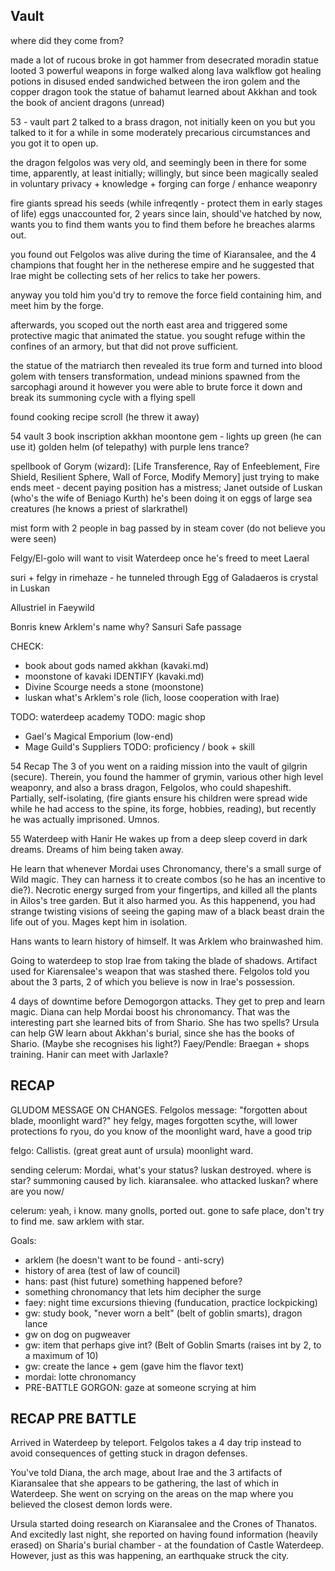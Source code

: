 ## Vault
where did they come from?

made a lot of rucous broke in got hammer from desecrated moradin statue
looted 3 powerful weapons in forge
walked along lava walkflow
got healing potions in disused
ended sandwiched between the iron golem and the copper dragon
took the statue of bahamut
learned about Akkhan
and took the book of ancient dragons (unread)


53 - vault part 2
talked to a brass dragon, not initially keen on you
but you talked to it for a while in some moderately precarious circumstances
and you got it to open up.

the dragon felgolos was very old, and seemingly been in there for some time, apparently, at least initially; willingly, but since been magically sealed in
voluntary privacy + knowledge + forging
can forge / enhance weaponry

fire giants spread his seeds (while infreqently - protect them in early stages of life)
eggs unaccounted for, 2 years since lain, should've hatched by now, wants you to find them
wants you to find them before he breaches alarms out.

you found out Felgolos was alive during the time of Kiaransalee,
and the 4 champions that fought her in the netherese empire
and he suggested that Irae might be collecting sets of her relics to take her powers.

anyway you told him you'd try to remove the force field containing him, and meet him by the forge.

afterwards, you scoped out the north east area and triggered some protective magic that animated the statue. you sought refuge within the confines of an armory, but that did not prove sufficient.

the statue of the matriarch then revealed its true form and turned into blood golem with tensers transformation, undead minions spawned from the sarcophagi around it
however you were able to brute force it down and break its summoning cycle with a flying spell

found cooking recipe scroll (he threw it away)

54 vault 3
book inscription akkhan
moontone gem - lights up green (he can use it)
golden helm (of telepathy) with purple lens
trance?

spellbook of Gorym (wizard): [Life Transference, Ray of Enfeeblement, Fire Shield, Resilient Sphere, Wall of Force, Modify Memory]
just trying to make ends meet - decent paying position
has a mistress; Janet outside of Luskan (who's the wife of Beniago Kurth)
he's been doing it on eggs of large sea creatures (he knows a priest of slarkrathel)

mist form with 2 people in bag
passed by in steam cover (do not believe you were seen)

Felgy/El-golo will want to visit Waterdeep once he's freed to meet Laeral

suri + felgy in rimehaze - he tunneled through
Egg of Galadaeros is crystal in Luskan

Allustriel in Faeywild

Bonris knew Arklem's name why?
Sansuri Safe passage

CHECK:
- book about gods named akkhan (kavaki.md)
- moonstone of kavaki IDENTIFY (kavaki.md)
- Divine Scourge needs a stone (moonstone)
- luskan what's Arklem's role (lich, loose cooperation with Irae)

TODO: waterdeep academy
TODO: magic shop
- Gael's Magical Emporium (low-end)
- Mage Guild's Suppliers
TODO: proficiency / book + skill

54 Recap
The 3 of you went on a raiding mission into the vault of gilgrin (secure).
Therein, you found the hammer of grymin, various other high level weaponry, and also a brass dragon, Felgolos, who could shapeshift.
Partially, self-isolating, (fire giants ensure his children were spread wide while he had access to the spine, its forge, hobbies, reading), but recently he was actually imprisoned.
Umnos.

55 Waterdeep with Hanir
He wakes up from a deep sleep coverd in dark dreams. Dreams of him being taken away.

He learn that whenever Mordai uses Chronomancy, there's a small surge of Wild magic. They can harness it to create combos (so he has an incentive to die?). Necrotic energy surged from your fingertips, and killed all the plants in Ailos's tree garden. But it also harmed you. As this happenend, you had strange twisting visions of seeing the gaping maw of a black beast drain the life out of you.
Mages kept him in isolation.

Hans wants to learn history of himself. It was Arklem who brainwashed him.

Going to waterdeep to stop Irae from taking the blade of shadows. Artifact used for Kiarensalee's weapon that was stashed there. Felgolos told you about the 3 parts, 2 of which you believe is now in Irae's possession.

4 days of downtime before Demogorgon attacks.
They get to prep and learn magic.
Diana can help Mordai boost his chronomancy. That was the interesting part she learned bits of from Shario. She has two spells?
Ursula can help GW learn about Akkhan's burial, since she has the books of Shario. (Maybe she recognises his light?)
Faey/Pendle: Braegan + shops training.
Hanir can meet with Jarlaxle?

## RECAP
GLUDOM MESSAGE ON CHANGES.
Felgolos message: "forgotten about blade, moonlight ward?"
hey felgy, mages forgotten scythe, will lower protections fo ryou, do you know of the moonlight ward, have a good trip

felgo: Callistis. (great great aunt of ursula) moonlight ward.

sending celerum: Mordai, what's your status? luskan destroyed. where is star? summoning caused by lich. kiaransalee. who attacked luskan? where are you now/

celerum: yeah, i know. many gnolls, ported out. gone to safe place, don't try to find me. saw arklem with star.

Goals:
- arklem (he doesn't want to be found - anti-scry)
- history of area (test of law of council)
- hans: past (hist future) something happened before?
- something chronomancy that lets him decipher the surge
- faey: night time excursions thieving (funducation, practice lockpicking)
- gw: study book, "never worn a belt" (belt of goblin smarts), dragon lance
- gw on dog on pugweaver
- gw: item that perhaps give int? (Belt of Goblin Smarts (raises int by 2, to a maximum of 10)
- gw: create the lance + gem (gave him the flavor text)
- mordai: lotte chronomancy
- PRE-BATTLE GORGON: gaze at someone scrying at him

## RECAP PRE BATTLE
Arrived in Waterdeep by teleport. Felgolos takes a 4 day trip instead to avoid consequences of getting stuck in dragon defenses.

You've told Diana, the arch mage, about Irae and the 3 artifacts of Kiaransalee that she appears to be gathering, the last of which in Waterdeep. She went on scrying on the areas on the map where you believed the closest demon lords were.

Ursula started doing research on Kiaransalee and the Crones of Thanatos. And excitedly last night, she reported on having found information (heavily erased) on Sharia's burial chamber - at the foundation of Castle Waterdeep. However, just as this was happening, an earthquake struck the city.
